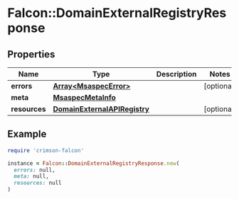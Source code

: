 # Falcon::DomainExternalRegistryResponse

## Properties

| Name | Type | Description | Notes |
| ---- | ---- | ----------- | ----- |
| **errors** | [**Array&lt;MsaspecError&gt;**](MsaspecError.md) |  | [optional] |
| **meta** | [**MsaspecMetaInfo**](MsaspecMetaInfo.md) |  |  |
| **resources** | [**DomainExternalAPIRegistry**](DomainExternalAPIRegistry.md) |  | [optional] |

## Example

```ruby
require 'crimson-falcon'

instance = Falcon::DomainExternalRegistryResponse.new(
  errors: null,
  meta: null,
  resources: null
)
```

